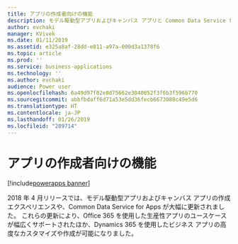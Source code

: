 ```yaml
---
title: アプリの作成者向けの機能
description: モデル駆動型アプリおよびキャンバス アプリと Common Data Service for Apps の作成エクスペリエンスに対する更新により、生産性向上アプリの幅広いユース ケースが実現します。
author: evchaki
manager: KVivek
ms.date: 01/11/2019
ms.assetid: e325a8af-28dd-e811-a97a-000d3a1378f6
ms.topic: article
ms.prod: ''
ms.service: business-applications
ms.technology: ''
ms.author: evchaki
audience: Power user
ms.openlocfilehash: 6a49d97f02e8d75662e3040052f3f6b3f596b770
ms.sourcegitcommit: abbfbdaff6d71a53e5dd36fecb6673080c49e5d6
ms.translationtype: HT
ms.contentlocale: ja-JP
ms.lasthandoff: 01/26/2019
ms.locfileid: "289714"
---
```

# <a name="capabilities-for-app-creators"></a>アプリの作成者向けの機能


[!include[powerapps banner](../includes/powerapps.md)]

2018 年 4 月リリースでは、モデル駆動型アプリおよびキャンバス アプリの作成エクスペリエンスや、Common Data Service for Apps が大幅に更新されました。 これらの更新により、Office 365 を使用した生産性アプリのユースケースが幅広くサポートされたほか、Dynamics 365 を使用したビジネス アプリの高度なカスタマイズや作成が可能になりました。